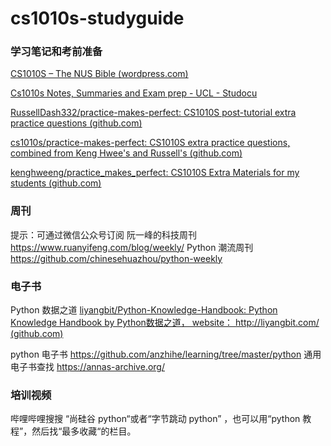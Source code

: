 # cs1010s-studyguide

### 学习笔记和考前准备

[CS1010S – The NUS Bible (wordpress.com)](https://thenusbible.wordpress.com/cs1010s/)

[Cs1010s Notes, Summaries and Exam prep - UCL - Studocu](https://www.studocu.com/in/search/cs1010s)

[RussellDash332/practice-makes-perfect: CS1010S post-tutorial extra practice questions (github.com)](https://github.com/RussellDash332/practice-makes-perfect)

[cs1010s/practice-makes-perfect: CS1010S extra practice questions, combined from Keng Hwee's and Russell's (github.com)](https://github.com/cs1010s/practice-makes-perfect)

[kenghweeng/practice_makes_perfect: CS1010S Extra Materials for my students (github.com)](https://github.com/kenghweeng/practice_makes_perfect)



### 周刊

提示：可通过微信公众号订阅
阮一峰的科技周刊  https://www.ruanyifeng.com/blog/weekly/
Python 潮流周刊  https://github.com/chinesehuazhou/python-weekly

### 电子书

Python 数据之道 [liyangbit/Python-Knowledge-Handbook: Python Knowledge Handbook by Python数据之道， website： http://liyangbit.com/ (github.com)](https://github.com/liyangbit/Python-Knowledge-Handbook)

python 电子书 https://github.com/anzhihe/learning/tree/master/python
通用电子书查找 https://annas-archive.org/

### 培训视频
哔哩哔哩搜搜 “尚硅谷 python“或者“字节跳动 python” ，也可以用“python 教程”，然后找“最多收藏“的栏目。





